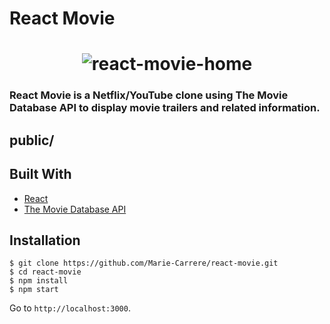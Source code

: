 # React Movie

<h1 align="center">
  <img src="public/images/react-movie-home.png" style="max-width:100%" alt="react-movie-home" />
</h1>

### React Movie is a Netflix/YouTube clone using The Movie Database API to display movie trailers and related information.

public/
---

## Built With
* [React](https://reactjs.org/)
* [The Movie Database API](https://api.themoviedb.org)


## Installation

```
$ git clone https://github.com/Marie-Carrere/react-movie.git
$ cd react-movie
$ npm install
$ npm start
```

Go to `http://localhost:3000`.